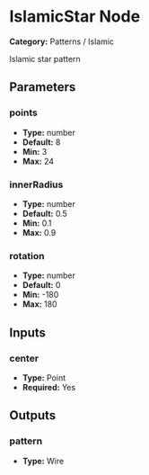 
# IslamicStar Node

**Category:** Patterns / Islamic

Islamic star pattern

## Parameters


### points
- **Type:** number
- **Default:** 8
- **Min:** 3
- **Max:** 24



### innerRadius
- **Type:** number
- **Default:** 0.5
- **Min:** 0.1
- **Max:** 0.9



### rotation
- **Type:** number
- **Default:** 0
- **Min:** -180
- **Max:** 180



## Inputs


### center
- **Type:** Point
- **Required:** Yes



## Outputs


### pattern
- **Type:** Wire




